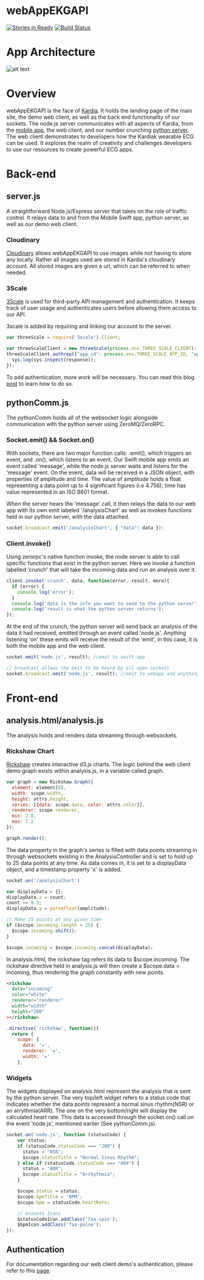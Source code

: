 webAppEKGAPI
============

[![Stories in Ready](https://badge.waffle.io/ekgapi/webappekgapi.png?label=ready&title=Ready)](https://waffle.io/ekgapi/webappekgapi) [![Build Status](https://travis-ci.org/EKGAPI/webAppEKGAPI.svg?branch=master)](https://travis-ci.org/EKGAPI/webAppEKGAPI)

App Architecture
============
![alt text](http://res.cloudinary.com/kardia-io/image/upload/v1421366596/Screen_Shot_2015-01-15_at_4_02_38_PM_d3unqx.png "App Architecture")

# Overview
webAppEKGAPI is the face of [Kardia](http://kardia.io/). It holds the landing page of the main site, the demo web client, as well as the back end functionality of our sockets. The node.js server communicates with all aspects of Kardia, from the [mobile app](https://github.com/EKGAPI/KardiaApp/), the web client, and our number crunching [python server](https://github.com/EKGAPI/pythonEKGAPI). The web client demonstrates to developers how the Kardiak wearable ECG can be used. It explores the realm of creativity and challenges developers to use our resources to create powerful ECG apps.

Back-end
============

## server.js
A straightforward Node.js/Express server that takes on the role of traffic control. It relays data to and from the Mobile Swift app, python server, as well as our demo web client. 

### Cloudinary
[Cloudinary](http://cloudinary.com/) allows webAppEKGAPI to use images while not having to store any locally. Rather all images used are stored in Kardia's cloudinary account. All stored images are given a url, which can be referred to when needed.

### 3Scale
[3Scale](http://www.3scale.net/) is used for third-party API management and authentication. It keeps track of user usage and authenticates users before allowing them access to our API. 

3scale is added by requiring and linking our account to the server.
```javascript
var threeScale = require('3scale').Client;

var threeScaleClient = new threeScale(process.env.THREE_SCALE_CLIENT);
threeScaleClient.authrep({"app_id": process.env.THREE_SCALE_APP_ID, "app_key": process.env.THREE_SCALE_APP_KEY, "usage": { "hits": 1 } }, function(response){
  sys.log(sys.inspect(response));
});
```
To add authentication, more work will be necessary. You can read this blog [post](http://davidkae.azurewebsites.net/adding-3scale-to-your-node-js-server-2/) to learn how to do so.

## pythonComm.js
The pythonComm holds all of the websocket logic alongside communication with the python server using ZeroMQ/ZeroRPC. 

### Socket.emit() && Socket.on()
With sockets, there are two major function calls: .emit(), which triggers an event, and .on(), which listens to an event. Our Swift mobile app emits an event called 'message', while the node.js server waits and listens for the 'message' event. On the event, data will be received in a JSON object, with properties of amplitude and time. The value of amplitude holds a float representing a data point up to 4 significant figures (i.e 4.756); time has value represented in an ISO 8601 format.

When the server hears the 'message' call, it then relays the data to our web app with its own emit labeled '/analysisChart' as well as invokes functions held in our python server, with the data attached. 
```javascript
socket.broadcast.emit('/analysisChart', { "data": data });
```

### Client.invoke()
Using zerorpc's native function invoke, the node server is able to call specific functions that exist in the python server. Here we invoke a function labelled 'crunch' that will take the incoming data and run an analysis over it.
```javascript
client.invoke('crunch', data, function(error, result, more){
  if (error) {
    console.log('error');
  }
  console.log('data is the info you want to send to the python server')
  console.log('result is what the python server returns');
});
```
At the end of the crunch, the python server will send back an analysis of the data it had received, emitted through an event called 'node.js'. Anything listening 'on' these emits will receive the result of the 'emit', in this case, it is both the mobile app and the web client.
```javascript
socket.emit('node.js', result); //emit to swift app

// broadcast allows the emit to be heard by all open sockets
socket.broadcast.emit('node.js', result); //emit to webapp and anything else listening
```

Front-end
============
## analysis.html/analysis.js
The analysis holds and renders data streaming through websockets.

### Rickshaw Chart
[Rickshaw](http://code.shutterstock.com/rickshaw/) creates interactive d3.js charts. The logic behind the web client demo graph exists within analysis.js, in a variable called graph. 
```javascript
var graph = new Rickshaw.Graph({
  element: element[0],
  width: scope.width,
  height: attrs.height,
  series: [{data: scope.data, color: attrs.color}],
  renderer: scope.renderer,
  min: 2.8,
  max: 7.2
});

graph.render();
```
The data property in the graph's series is filled with data points streaming in through websockets existing in the AnalysisController and is set to hold up to 25 data points at any time. As data comes in, it is set to a displayData object, and a timestamp property 'x' is added. 
```javascript
socket.on('/analysisChart')

var displayData = {};
displayData.x = count;
count += 0.3;
displayData.y = parseFloat(amplitude);

// Make 25 points at any given time
if ($scope.incoming.length > 25) {
  $scope.incoming.shift();
}

$scope.incoming = $scope.incoming.concat(displayData);
```
In analysis.html, the rickshaw tag refers its data to $scope.incoming. The rickshaw directive held in analysis.js will then create a $scope.data = incoming, thus rendering the graph constantly with new points.
```html
<rickshaw 
  data="incoming"
  color="white"
  renderer="renderer"
  width="width"
  height="200"
></rickshaw>
```
```javascript
.directive('rickshaw', function(){
  return {
    scope: {
      data: '=',
      renderer: '=',
      width: '='
    },
```
### Widgets
The widgets displayed on analysis.html represent the analysis that is sent by the python server. The very top/left widget refers to a status code that indicates whether the data points represent a normal sinus rhythm(NSR) or an arrythmia(ARR). The one on the very bottom/right will display the calculated heart rate. This data is accessed through the socket.on() call on the event 'node.js', mentioned earlier (See pythonComm.js).
```javascript
socket.on('node.js', function (statusCode) {
	var status;
	if (statusCode.statusCode === "200") {
	  status = "NSR";
	  $scope.statusTitle = "Normal Sinus Rhythm";
	} else if (statusCode.statusCode === "404") {
	  status = "ARR";
	  $scope.statusTitle = "Arrhythmia";
	}

	$scope.status = status;
	$scope.bpmTitle = 'BPM';
	$scope.bpm = statusCode.heartRate;

	// Animate Icons
	$statusCodeIcon.addClass('faa-spin');
	$bpmIcon.addClass('faa-pulse');
});
```

## Authentication
For documentation regarding our web client demo's authentication, please refer to this [page](http://www.explainjs.com/explain?src=https%3A%2F%2Fraw.githubusercontent.com%2FEKGAPI%2FwebAppEKGAPI%2Fmaster%2Fdist%2FnewConcat.js).











